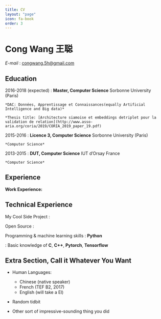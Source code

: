```yaml
---
title: CV
layout: "page"
icon: fa-book
order: 3
---
```


Cong Wang 王聪
============

*E-mail* : congwang.5h@gmail.com


Education
---------

2016-2018 (expected)
:   **Master, Computer Science** Sorbonne University (Paris)

    *DAC: Données, Apprentissage et Connaissances(equally Artificial Intelligence and Big data)*

    *Thesis title: [Architecture siamoise et embeddings detriplet pour la validation de relation](http://www.asso-aria.org/coria/2019/CORIA_2019_paper_19.pdf)

2015-2016
:   **Licence 3, Computer Science** Sorbonne University (Paris)

    *Computer Science*

2013-2015
:   **DUT, Computer Science** IUT d’Orsay France

    *Computer Science*

Experience
----------

**Work Experience:**


Technical Experience
--------------------

My Cool Side Project
:

Open Source
:

Programming & machine learning skills
:   **Python**

:   Basic knowledge of **C**, **C++**, **Pytorch**, **Tensorflow**


Extra Section, Call it Whatever You Want
----------------------------------------

* Human Languages:

     * Chinese (native speaker)
     * French (TEF B2, 2017)
     * English (will take a El)

* Random tidbit

* Other sort of impressive-sounding thing you did